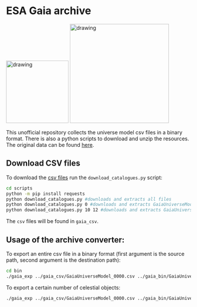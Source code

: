 # ESA Gaia archive
<p float="left">
  <img src="https://www.cosmos.esa.int/documents/29201/0/Gaia_logo.png/62960d22-cdd9-02a2-c9d0-1bda19ab67cf?t=1607347628590" alt="drawing" width="170"/>
  <img src="https://www.gaudenzi.it/wp-content/uploads/2017/12/42_digital_logo_dark_blue_sign_A.png" alt="drawing" width="270"/> 
</p>

This unofficial repository collects the universe model csv files in a binary format. There is also a python scripts to download and unzip the resources. The original data can be found [here](http://cdn.gea.esac.esa.int/).

## Download CSV files
To download the [csv files](http://cdn.gea.esac.esa.int/Gaia/gedr3/simulation/gaia_universe_model/) run the `download_catalogues.py` script:
```bash
cd scripts
python -m pip install requests
python download_catalogues.py #downloads and extracts all files
python download_catalogues.py 0 #downloads and extracts GaiaUniverseModel_0000.csv.gz
python download_catalogues.py 10 12 #downloads and extracts GaiaUniverseModel_0010.csv.gz, GaiaUniverseModel_0011.csv.gz, GaiaUniverseModel_0012.csv.gz
```
The `csv` files will be found in `gaia_csv`.

## Usage of the archive converter:
To export an entire csv file in a binary format (first argument is the source path, second argument is the destination path):
```bash
cd bin
./gaia_exp ../gaia_csv/GaiaUniverseModel_0000.csv ../gaia_bin/GaiaUniverseModel_0000.csv.bin
```
To export a certain number of celestial objects:
```bash
./gaia_exp ../gaia_csv/GaiaUniverseModel_0000.csv ../gaia_bin/GaiaUniverseModel_0000.csv.bin 10 #export celestial objects from row 1 to 10
```
